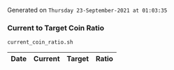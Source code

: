 Generated on `Thursday 23-September-2021 at 01:03:35`

### Current to Target Coin Ratio
`current_coin_ratio.sh`

Date|Current|Target|Ratio
---|---|---|---
